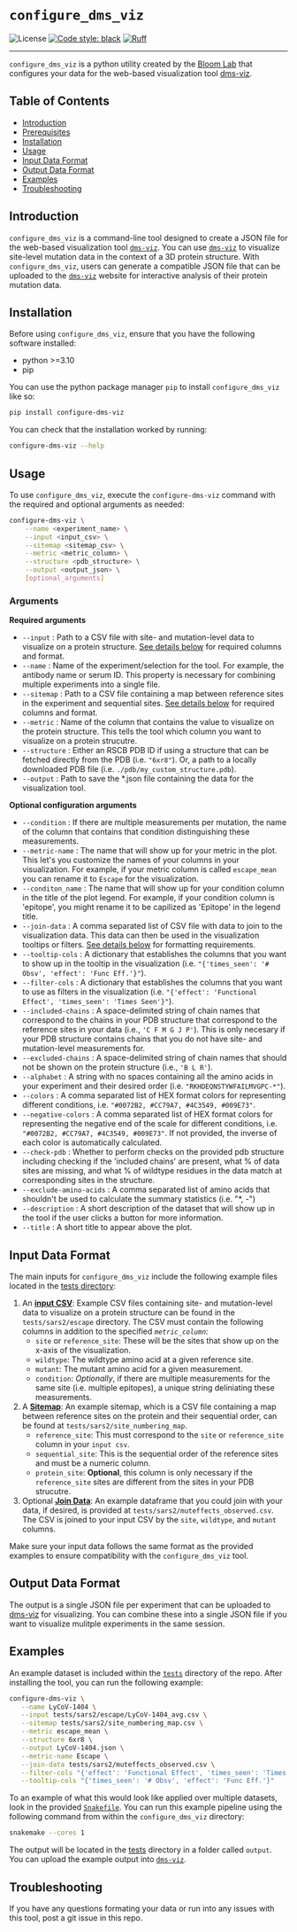 # `configure_dms_viz`

![License](https://img.shields.io/github/license/matsengrp/multidms)
[![Code style: black](https://img.shields.io/badge/code%20style-black-000000.svg)](https://github.com/psf/black)
[![Ruff](https://img.shields.io/endpoint?url=https://raw.githubusercontent.com/charliermarsh/ruff/main/assets/badge/v2.json)](https://github.com/astral-sh/ruff)

---

`configure_dms_viz` is a python utility created by the [Bloom Lab](https://research.fredhutch.org/bloom/en.html?gad=1&gclid=CjwKCAjw_aemBhBLEiwAT98FMrUu0b-uBYBHLlkGqcFPG2hLq7HMGbYTnmcHATXLYrHMckohVI-ClhoCkxgQAvD_BwE) that configures your data for the web-based visualization tool [dms-viz](https://dms-viz.github.io/).

## Table of Contents

- [Introduction](#introduction)
- [Prerequisites](#prerequisites)
- [Installation](#installation)
- [Usage](#usage)
- [Input Data Format](#input-data-format)
- [Output Data Format](#output-data-format)
- [Examples](#examples)
- [Troubleshooting](#troubleshooting)

## Introduction

`configure_dms_viz` is a command-line tool designed to create a JSON file for the web-based visualization tool [`dms-viz`](https://dms-viz.github.io/). You can use [`dms-viz`](https://dms-viz.github.io/) to visualize site-level mutation data in the context of a 3D protein structure. With `configure_dms_viz`, users can generate a compatible JSON file that can be uploaded to the [`dms-viz`](https://dms-viz.github.io/) website for interactive analysis of their protein mutation data.

## Installation

Before using `configure_dms_viz`, ensure that you have the following software installed:

- python >=3.10
- pip

You can use the python package manager `pip` to install `configure_dms_viz` like so:

```bash
pip install configure-dms-viz
```

You can check that the installation worked by running:

```bash
configure-dms-viz --help
```

## Usage

To use `configure_dms_viz`, execute the `configure-dms-viz` command with the required and optional arguments as needed:

```bash
configure-dms-viz \
    --name <experiment_name> \
    --input <input_csv> \
    --sitemap <sitemap_csv> \
    --metric <metric_column> \
    --structure <pdb_structure> \
    --output <output_json> \
    [optional_arguments]
```

### Arguments

**Required arguments**

- `--input` <string>: Path to a CSV file with site- and mutation-level data to visualize on a protein structure. [See details below](#input-data-format) for required columns and format.
- `--name` <string>: Name of the experiment/selection for the tool. For example, the antibody name or serum ID. This property is necessary for combining multiple experiments into a single file.
- `--sitemap` <string>: Path to a CSV file containing a map between reference sites in the experiment and sequential sites. [See details below](#input-data-format) for required columns and format.
- `--metric` <string>: Name of the column that contains the value to visualize on the protein structure. This tells the tool which column you want to visualize on a protein strucutre.
- `--structure` <string>: Either an RSCB PDB ID if using a structure that can be fetched directly from the PDB (i.e. `"6xr8"`). Or, a path to a locally downloaded PDB file (i.e. `./pdb/my_custom_structure.pdb`).
- `--output` <string>: Path to save the \*.json file containing the data for the visualization tool.

**Optional configuration arguments**

- `--condition` <string>: If there are multiple measurements per mutation, the name of the column that contains that condition distinguishing these measurements.
- `--metric-name` <string>: The name that will show up for your metric in the plot. This let's you customize the names of your columns in your visualization. For example, if your metric column is called `escape_mean` you can rename it to `Escape` for the visualization.
- `--conditon_name` <string>: The name that will show up for your condition column in the title of the plot legend. For example, if your condition column is 'epitope', you might rename it to be capilized as 'Epitope' in the legend title.
- `--join-data` <list>: A comma separated list of CSV file with data to join to the visualization data. This data can then be used in the visualization tooltips or filters. [See details below](#input-data-format) for formatting requirements.
- `--tooltip-cols` <dict>: A dictionary that establishes the columns that you want to show up in the tooltip in the visualization (i.e. `"{'times_seen': '# Obsv', 'effect': 'Func Eff.'}"`).
- `--filter-cols` <dict>: A dictionary that establishes the columns that you want to use as filters in the visualization (i.e. `"{'effect': 'Functional Effect', 'times_seen': 'Times Seen'}"`).
- `--included-chains` <string>: A space-delimited string of chain names that correspond to the chains in your PDB structure that correspond to the reference sites in your data (i.e., `'C F M G J P'`). This is only necesary if your PDB structure contains chains that you do not have site- and mutation-level measurements for.
- `--excluded-chains` <string>: A space-delimited string of chain names that should not be shown on the protein structure (i.e., `'B L R'`).
- `--alphabet` <string>: A string with no spaces containing all the amino acids in your experiment and their desired order (i.e. `"RKHDEQNSTYWFAILMVGPC-*"`).
- `--colors` <list>: A comma separated list of HEX format colors for representing different conditions, i.e. `"#0072B2, #CC79A7, #4C3549, #009E73"`.
- `--negative-colors` <list>: A comma separated list of HEX format colors for representing the negative end of the scale for different conditions, i.e. `"#0072B2, #CC79A7, #4C3549, #009E73"`. If not provided, the inverse of each color is automatically calculated.
- `--check-pdb` <bool>: Whether to perform checks on the provided pdb structure including checking if the 'included chains' are present, what % of data sites are missing, and what % of wildtype residues in the data match at corresponding sites in the structure.
- `--exclude-amino-acids` <list>: A comma separated list of amino acids that shouldn't be used to calculate the summary statistics (i.e. "\*, -")
- `--description` <string>: A short description of the dataset that will show up in the tool if the user clicks a button for more information.
- `--title` <string>: A short title to appear above the plot.

## Input Data Format

The main inputs for `configure_dms_viz` include the following example files located in the [tests directory](tests/sars2/):

1. An [**input CSV**](tests/sars2/escape/): Example CSV files containing site- and mutation-level data to visualize on a protein structure can be found in the `tests/sars2/escape` directory. The CSV must contain the following columns in addition to the specified _`metric_column`_:
   - `site` or `reference_site`: These will be the sites that show up on the x-axis of the visualization.
   - `wildtype`: The wildtype amino acid at a given reference site.
   - `mutant`: The mutant amino acid for a given measurement.
   - `condition`: _Optionally_, if there are multiple measurements for the same site (i.e. multiple epitopes), a unique string deliniating these measurements.
2. A [**Sitemap**](tests/sars2/site_numbering_map.csv): An example sitemap, which is a CSV file containing a map between reference sites on the protein and their sequential order, can be found at `tests/sars2/site_numbering_map`.
   - `reference_site`: This must correspond to the `site` or `reference_site` column in your `input csv`.
   - `sequential_site`: This is the sequential order of the reference sites and must be a numeric column.
   - `protein_site`: **Optional**, this column is only necessary if the `reference_site` sites are different from the sites in your PDB strucutre.
3. Optional [**Join Data**](tests/sars2/muteffects_observed.csv): An example dataframe that you could join with your data, if desired, is provided at `tests/sars2/muteffects_observed.csv`. The CSV is joined to your input CSV by the `site`, `wildtype`, and `mutant` columns.

Make sure your input data follows the same format as the provided examples to ensure compatibility with the `configure_dms_viz` tool.

## Output Data Format

The output is a single JSON file per experiment that can be uploaded to [dms-viz](https://dms-viz.github.io/) for visualizing. You can combine these into a single JSON file if you want to visualize mulitple experiments in the same session.

## Examples

An example dataset is included within the [`tests`](tests/sars2/) directory of the repo. After installing the tool, you can run the following example:

```bash
configure-dms-viz \
   --name LyCoV-1404 \
   --input tests/sars2/escape/LyCoV-1404_avg.csv \
   --sitemap tests/sars2/site_numbering_map.csv \
   --metric escape_mean \
   --structure 6xr8 \
   --output LyCoV-1404.json \
   --metric-name Escape \
   --join-data tests/sars2/muteffects_observed.csv \
   --filter-cols "{'effect': 'Functional Effect', 'times_seen': 'Times Seen'}" \
   --tooltip-cols "{'times_seen': '# Obsv', 'effect': 'Func Eff.'}"
```

To an example of what this would look like applied over multiple datasets, look in the provided [`Snakefile`](./Snakefile). You can run this example pipeline using the following command from within the `configure_dms_viz` directory:

```bash
snakemake --cores 1
```

The output will be located in the [tests](tests/sars2/) directory in a folder called `output`. You can upload the example output into [`dms-viz`](https://dms-viz.github.io/).

## Troubleshooting

If you have any questions formating your data or run into any issues with this tool, post a git issue in this repo.
